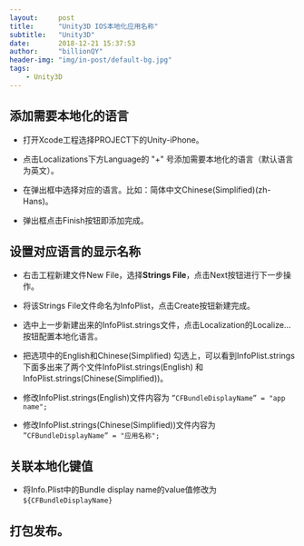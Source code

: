 ```yaml
---
layout:     post
title:      "Unity3D IOS本地化应用名称"
subtitle:   "Unity3D"
date:       2018-12-21 15:37:53
author:     "billionQY"
header-img: "img/in-post/default-bg.jpg"
tags:
    - Unity3D
---
```


## 添加需要本地化的语言
* 打开Xcode工程选择PROJECT下的Unity-iPhone。

* 点击Localizations下方Language的 "+" 号添加需要本地化的语言（默认语言为英文）。
* 在弹出框中选择对应的语言。比如：简体中文Chinese(Simplified)(zh-Hans)。

* 弹出框点击Finish按钮即添加完成。

## 设置对应语言的显示名称
* 右击工程新建文件New File，选择**Strings File**，点击Next按钮进行下一步操作。

* 将该Strings File文件命名为InfoPlist，点击Create按钮新建完成。

* 选中上一步新建出来的InfoPlist.strings文件，点击Localization的Localize...按钮配置本地化语言。

* 把选项中的English和Chinese(Simplified) 勾选上，可以看到InfoPlist.strings下面多出来了两个文件InfoPlist.strings(English) 和 InfoPlist.strings(Chinese(Simplified))。

* 修改InfoPlist.strings(English)文件内容为 ``` ”CFBundleDisplayName” = "app name"; ```

* 修改InfoPlist.strings(Chinese(Simplified))文件内容为 ``` ”CFBundleDisplayName” = "应用名称"; ```

## 关联本地化键值
* 将Info.Plist中的Bundle display name的value值修改为 ``` ${CFBundleDisplayName} ```

## 打包发布。
